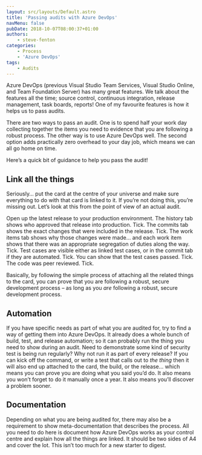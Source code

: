 ```yaml
---
layout: src/layouts/Default.astro
title: 'Passing audits with Azure DevOps'
navMenu: false
pubDate: 2018-10-07T08:00:37+01:00
authors:
    - steve-fenton
categories:
    - Process
    - 'Azure DevOps'
tags:
    - Audits
---
```


Azure DevOps (previous Visual Studio Team Services, Visual Studio Online, and Team Foundation Server) has many great features. We talk about the features all the time; source control, continuous integration, release management, task boards, reports! One of my favourite features is how it helps us to pass audits.

There are two ways to pass an audit. One is to spend half your work day collecting together the items you need to evidence that you are following a robust process. The other way is to use Azure DevOps well. The second option adds practically zero overhead to your day job, which means we can all go home on time.

Here’s a quick bit of guidance to help you pass the audit!

## Link all the things

Seriously… put the card at the centre of your universe and make sure everything to do with that card is linked to it. If you’re not doing this, you’re missing out. Let’s look at this from the point of view of an actual audit.

Open up the latest release to your production environment. The history tab shows who approved that release into production. Tick. The commits tab shows the exact changes that were included in the release. Tick. The work items tab shows why those changes were made… and each work item shows that there was an appropriate segregation of duties along the way. Tick. Test cases are visible either as linked test cases, or in the commit tab if they are automated. Tick. You can show that the test cases passed. Tick. The code was peer reviewed. Tick.

Basically, by following the simple process of attaching all the related things to the card, you can prove that you are following a robust, secure development process – as long as you *are* following a robust, secure development process.

## Automation

If you have specific needs as part of what you are audited for, try to find a way of getting them into Azure DevOps. It already does a whole bunch of build, test, and release automation; so it can probably run the thing you need to show during an audit. Need to demonstrate some kind of security test is being run regularly? Why not run it as part of every release? If you can kick off the command, or write a test that calls out to *the thing* then it will also end up attached to the card, the build, or the release… which means you can prove you are doing what you said you’d do. It also means you won’t forget to do it manually once a year. It also means you’ll discover a problem sooner.

## Documentation

Depending on what you are being audited for, there may also be a requirement to show meta-documentation that describes the process. All you need to do here is document how Azure DevOps works as your control centre and explain how all the things are linked. It should be two sides of A4 and cover the lot. This isn’t too much for a new starter to digest.